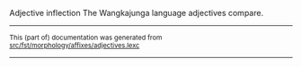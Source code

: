 Adjective inflection
The Wangkajunga language adjectives compare.

* * *

<small>This (part of) documentation was generated from [src/fst/morphology/affixes/adjectives.lexc](https://github.com/giellalt/lang-mpj/blob/main/src/fst/morphology/affixes/adjectives.lexc)</small>

---


